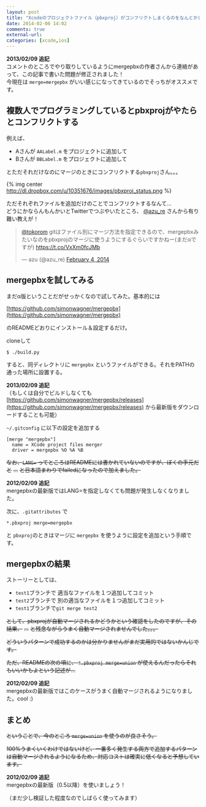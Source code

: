 ```yaml
---
layout: post
title: "Xcodeのプロジェクトファイル（pbxproj）がコンフリクトしまくるのをなんとかしたい！"
date: 2014-02-06 14:02
comments: true
external-url: 
categories: [xcode,ios]
---
```


**2013/02/09 追記**  
コメントのところでやり取りしているようにmergepbxの作者さんから連絡があって、この記事で書いた問題が修正されました！  
今現在は `merge=mergepbx` がいい感じになってきているのでそっちがオススメです。


## 複数人でプログラミングしているとpbxprojがやたらとコンフリクトする

例えば、

- Aさんが `AALabel.m` をプロジェクトに追加して
- Bさんが `BBLabel.m` をプロジェクトに追加して

とただそれだけなのにマージのときにコンフリクトする`pbxproj`さん。。。

{% img center http://dl.dropbox.com/u/10351676/images/pbxproj_status.png %}

ただそれぞれファイルを追加だけのことでコンフリクトするなんて...  
どうにかならんもんかいとTwitterでつぶやいたところ、 [@azu_re](https://twitter.com/azu_re) さんから有り難い教えが！

<!-- more -->

<blockquote class="twitter-tweet" lang="en"><p><a href="https://twitter.com/tokorom">@tokorom</a> gitはファイル別にマージ方法を指定できるので、mergepbxみたいなのをpbxprojのマージに使うようにするぐらいですかねー(まだαですが)&#10;<a href="https://t.co/VxXm0fcJMb">https://t.co/VxXm0fcJMb</a></p>&mdash; azu (@azu_re) <a href="https://twitter.com/azu_re/statuses/430521149861031936">February 4, 2014</a></blockquote>
<script async src="//platform.twitter.com/widgets.js" charset="utf-8"></script>

## mergepbxを試してみる

まだα版ということだがせっかくなので試してみた。基本的には

[https://github.com/simonwagner/mergepbx](https://github.com/simonwagner/mergepbx)

のREADMEどおりにインストール＆設定するだけ。

cloneして

```
$ ./build.py
```

すると、同ディレクトリに `mergepbx` というファイルができる。それをPATHの通った場所に設置する。

**2013/02/09 追記**  
（もしくは自分でビルドしなくても [https://github.com/simonwagner/mergepbx/releases](https://github.com/simonwagner/mergepbx/releases) から最新版をダウンロードすることも可能）

`~/.gitconfig` に以下の設定を追加する

```
[merge "mergepbx"]
  name = XCode project files merger
  driver = mergepbx %O %A %B
```

<s>なお、`LANG=` ってところはREADMEには書かれていないのですが、ぼくの手元だと</s>
<s>...</s>
<s>と日本語まわりでfailedになったので加えました。</s>

**2012/02/09 追記**  
mergepbxの最新版ではLANG=を指定しなくても問題が発生しなくなりました。

次に、`.gitattributes` で

```
*.pbxproj merge=mergepbx
```

と `pbxproj`のときはマージに `mergepbx` を使うように設定を追加という手順です。

## mergepbxの結果

ストーリーとしては、

- `test1`ブランチで 適当なファイルを１つ追加してコミット
- `test2`ブランチで 別の適当なファイルを１つ追加してコミット
- `test1`ブランチで`git merge test2`

<s>として、pbxprojが自動マージされるかどうかという確認をしたのですが、その結果、</s>
<s>...</s>
<s>と残念ながらうまく自動マージされませんでした。。。</s>

<s>どういうパターンで成功するのかは分かりませんがまだ実用的ではないかんじです。</s>

<s>ただ、READMEの次の項に、 `*.pbxproj merge=union` が使えるんだったらそれもいいかもよという記述が...</s>

**2012/02/09 追記**  
mergepbxの最新版ではこのケースがうまく自動マージされるようになりました。cool :)

## まとめ

<s>ということで、今のところ `merge=union` を使うのが良さそう。</s>

<s>100%うまくいくわけではないけど、一番多く発生する両方で追加するパターンは自動マージされるようになるため、対応コストは確実に低くなると予想しています。</s>

**2012/02/09 追記**  
mergepbxの最新版（0.5以降）を使いましょう！

（まだ少し検証した程度なのでしばらく使ってみます）


